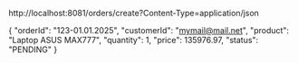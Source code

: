 http://localhost:8081/orders/create?Content-Type=application/json

{
  "orderId": "123-01.01.2025",
  "customerId": "mymail@mail.net",
  "product": "Laptop ASUS MAX777",
  "quantity": 1,
  "price": 135976.97,
  "status": "PENDING"
}

